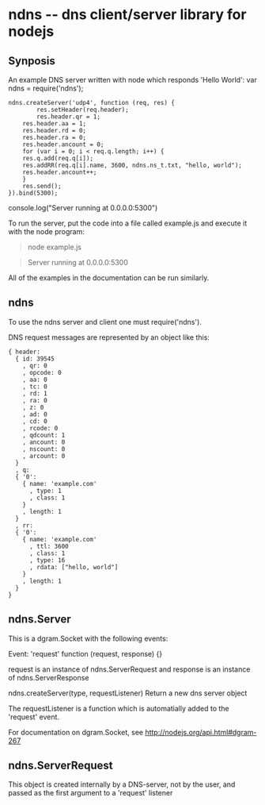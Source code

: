 ndns -- dns client/server library for nodejs
==============================

## Synposis

An example DNS server written with node which responds 'Hello World':
var ndns = require('ndns');

	ndns.createServer('udp4', function (req, res) {
    	    res.setHeader(req.header);
    	    res.header.qr = 1;
	    res.header.aa = 1;
	    res.header.rd = 0;
	    res.header.ra = 0;
	    res.header.ancount = 0;
	    for (var i = 0; i < req.q.length; i++) {
		res.q.add(req.q[i]);
		res.addRR(req.q[i].name, 3600, ndns.ns_t.txt, "hello, world");
		res.header.ancount++;
	    }
	    res.send();
	}).bind(5300);

console.log("Server running at 0.0.0.0:5300")

To run the server, put the code into a file called example.js and execute it
with the node program:

> node example.js

> Server running at 0.0.0.0:5300

All of the examples in the documentation can be run similarly.

## ndns

To use the ndns server and client one must require('ndns').

DNS request messages are represented by an object like this:

	{ header:
	  { id: 39545
	    , qr: 0
	    , opcode: 0
	    , aa: 0
	    , tc: 0
	    , rd: 1
	    , ra: 0
	    , z: 0
	    , ad: 0
	    , cd: 0
	    , rcode: 0
	    , qdcount: 1
	    , ancount: 0
	    , nscount: 0
	    , arcount: 0
	  }
	  , q: 
	  { '0': 
	    { name: 'example.com'
	      , type: 1
	      , class: 1
	    }
	    , length: 1
	  }
	  , rr: 
	  { '0': 
	    { name: 'example.com'
	      , ttl: 3600
	      , class: 1
	      , type: 16
	      , rdata: ["hello, world"]
	    }
	    , length: 1
	  }
	}

## ndns.Server

This is a dgram.Socket with the following events:

Event: 'request'
function (request, response) {}

request is an instance of ndns.ServerRequest and response is an instance of
ndns.ServerResponse

ndns.createServer(type, requestListener)
Return a new dns server object

The requestListener is a function which is automatially added to the 'request'
event.

For documentation on dgram.Socket, see http://nodejs.org/api.html#dgram-267

## ndns.ServerRequest

This object is created internally by a DNS-server, not by the user, and passed
as the first argument to a 'request' listener

